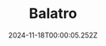 ---
title: "Balatro"
id: 2379780
date: 2024-11-18T00:00:05.252Z
link: games/steam/recent/balatro
image: http://media.steampowered.com/steamcommunity/public/images/apps/2379780/b6018068070ab0e23561694c11f7950dd6f4c752.jpg
playtime_2weeks: 555
playtime_forever: 2022
playtime_windows_forever: 0
playtime_mac_forever: 0
playtime_linux_forever: 2022
playtime_deck_forever: 2022
---